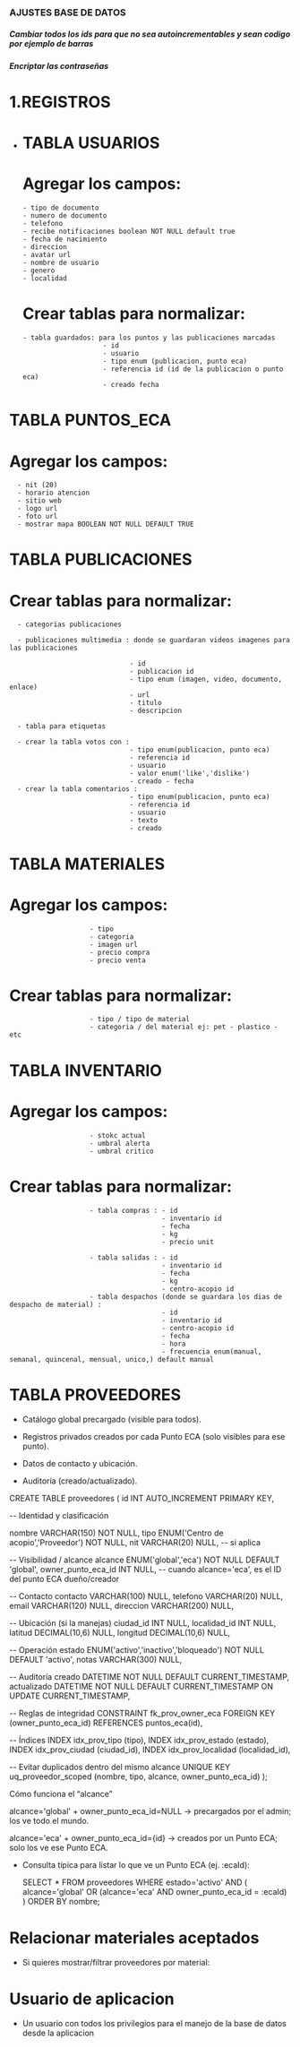 ### AJUSTES BASE DE DATOS

##### Cambiar todos los ids para que no sea autoincrementables y sean codigo por ejemplo de barras
##### Encriptar las contraseñas 

# 1.REGISTROS

- # TABLA USUARIOS

  # Agregar los campos: 

      - tipo de documento
      - numero de documento
      - telefono
      - recibe notificaciones boolean NOT NULL default true
      - fecha de nacimiento
      - direccion
      - avatar url
      - nombre de usuario
      - genero 
      - localidad


  # Crear tablas para normalizar:

      - tabla guardados: para los puntos y las publicaciones marcadas
                          - id
                          - usuario
                          - tipo enum (publicacion, punto eca)
                          - referencia id (id de la publicacion o punto eca)
                          - creado fecha

# TABLA PUNTOS_ECA

  # Agregar los campos: 

      - nit (20)
      - horario atencion
      - sitio web
      - logo url
      - foto url
      - mostrar mapa BOOLEAN NOT NULL DEFAULT TRUE

# TABLA PUBLICACIONES

  # Crear tablas para normalizar:

      - categorias publicaciones

      - publicaciones multimedia : donde se guardaran videos imagenes para las publicaciones

                                  - id 
                                  - publicacion id
                                  - tipo enum (imagen, video, documento, enlace)
                                  - url
                                  - titulo
                                  - descripcion

      - tabla para etiquetas 

      - crear la tabla votos con : 
                                  - tipo enum(publicacion, punto eca)
                                  - referencia id
                                  - usuario
                                  - valor enum('like','dislike')
                                  - creado - fecha
      - crear la tabla comentarios :
                                  - tipo enum(publicacion, punto eca)
                                  - referencia id
                                  - usuario
                                  - texto
                                  - creado
# TABLA MATERIALES
  # Agregar los campos: 
                        - tipo
                        - categoria
                        - imagen url
                        - precio compra
                        - precio venta
  # Crear tablas para normalizar:
                        - tipo / tipo de material
                        - categoria / del material ej: pet - plastico - etc

# TABLA INVENTARIO
  # Agregar los campos: 
                        - stokc actual
                        - umbral alerta 
                        - umbral critico
  # Crear tablas para normalizar:
                        - tabla compras : - id
                                          - inventario id
                                          - fecha
                                          - kg
                                          - precio unit
                        
                        - tabla salidas : - id
                                          - inventario id
                                          - fecha
                                          - kg
                                          - centro-acopio id
                        - tabla despachos (donde se guardara los dias de despacho de material) :
                                          - id 
                                          - inventario id
                                          - centro-acopio id
                                          - fecha
                                          - hora
                                          - frecuencia enum(manual, semanal, quincenal, mensual, unico,) default manual
                                        
# TABLA PROVEEDORES

- Catálogo global precargado (visible para todos).

- Registros privados creados por cada Punto ECA (solo visibles para ese punto).

- Datos de contacto y ubicación.

- Auditoría (creado/actualizado).

CREATE TABLE proveedores (
  id                INT AUTO_INCREMENT PRIMARY KEY,

  -- Identidad y clasificación
 
  nombre            VARCHAR(150)   NOT NULL,
  tipo              ENUM('Centro de acopio','Proveedor') NOT NULL,
  nit               VARCHAR(20)    NULL,          -- si aplica

  -- Visibilidad / alcance
  alcance           ENUM('global','eca') NOT NULL DEFAULT 'global',
  owner_punto_eca_id INT NULL,  -- cuando alcance='eca', es el ID del punto ECA dueño/creador

  -- Contacto
  contacto          VARCHAR(100)  NULL,
  telefono          VARCHAR(20)   NULL,
  email             VARCHAR(120)  NULL,
  direccion         VARCHAR(200)  NULL,

  -- Ubicación (si la manejas)
  ciudad_id         INT NULL,
  localidad_id      INT NULL,
  latitud           DECIMAL(10,6) NULL,
  longitud          DECIMAL(10,6) NULL,

  -- Operación
  estado            ENUM('activo','inactivo','bloqueado') NOT NULL DEFAULT 'activo',
  notas             VARCHAR(300)  NULL,

  -- Auditoría
  creado            DATETIME NOT NULL DEFAULT CURRENT_TIMESTAMP,
  actualizado       DATETIME NOT NULL DEFAULT CURRENT_TIMESTAMP ON UPDATE CURRENT_TIMESTAMP,

  -- Reglas de integridad
  CONSTRAINT fk_prov_owner_eca
    FOREIGN KEY (owner_punto_eca_id) REFERENCES puntos_eca(id),

  -- Índices
  INDEX idx_prov_tipo (tipo),
  INDEX idx_prov_estado (estado),
  INDEX idx_prov_ciudad (ciudad_id),
  INDEX idx_prov_localidad (localidad_id),

  -- Evitar duplicados dentro del mismo alcance
  UNIQUE KEY uq_proveedor_scoped (nombre, tipo, alcance, owner_punto_eca_id)
);


Cómo funciona el “alcance”

alcance='global' + owner_punto_eca_id=NULL → precargados por el admin; los ve todo el mundo.

alcance='eca' + owner_punto_eca_id={id} → creados por un Punto ECA; solo los ve ese Punto ECA.

- Consulta típica para listar lo que ve un Punto ECA (ej. :ecaId):
  
  SELECT *
FROM proveedores
WHERE estado='activo' AND (
  alcance='global'
  OR (alcance='eca' AND owner_punto_eca_id = :ecaId)
)
ORDER BY nombre;

# Relacionar materiales aceptados

- Si quieres mostrar/filtrar proveedores por material:

# Usuario de aplicacion
- Un usuario con todos los privilegios para el manejo de la base de datos desde la aplicacion

